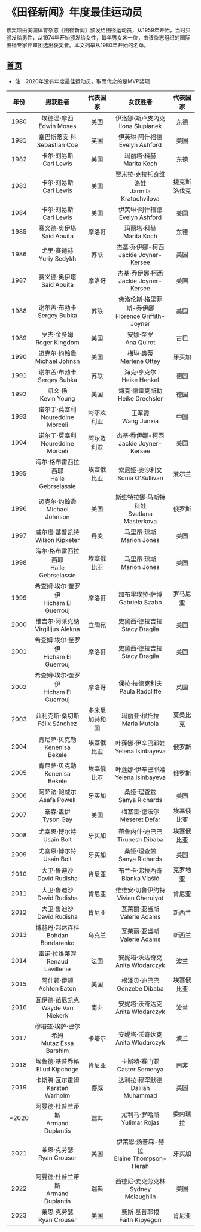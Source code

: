 # 《田径新闻》年度最佳运动员

该奖项由美国体育杂志《田径新闻》颁发给田径运动员，从1959年开始，当时只颁发给男性，从1974年开始颁发给女性，每年男女各一位，由该杂志组织的国际田径专家评审团选出获奖者。本文列举从1980年开始的名单。

## [首页](../../README.md)

- 注：2020年没有年度最佳运动员，取而代之的是MVP奖项

| 年份 |            男获胜者            | 代表国家 |                    女获胜者                     |   代表国家   |
| :--: | :----------------------------: | :------: | :---------------------------------------------: | :----------: |
| 1980 |   埃德温·摩西<br>Edwin Moses   |   美国   |      伊洛娜·斯卢皮內克<br>Ilona Slupianek       |     东德     |
| 1981 | 塞巴斯蒂安·科<br>Sebastian Coe |   英国   |       伊芙琳·阿什福德<br/>Evelyn Ashford        |     美国     |
| 1982 |   卡尔·刘易斯<br/>Carl Lewis   |   美国   |           玛丽塔·科赫<br/>Marita Koch           |     东德     |
| 1983 |   卡尔·刘易斯<br/>Carl Lewis   |   美国   | 贾米拉·克拉托奇维洛娃<br/>Jarmila Kratochvilova | 捷克斯洛伐克 |
| 1984 |   卡尔·刘易斯<br/>Carl Lewis   |   美国   |       伊芙琳·阿什福德<br/>Evelyn Ashford        |     美国     |
| 1985 |    赛义德·奥伊塔<br>Said Aouita    |       摩洛哥        |  玛丽塔·科赫<br/>Marita Koch  |         东德         |
| 1986 | 尤里·赛德赫<br/>Yuriy Sedykh |        苏联         |     杰基·乔伊娜-柯西<br/>Jackie Joyner-Kersee     |         美国         |
| 1987 |    赛义德·奥伊塔<br/>Said Aouita    |       摩洛哥        |     杰基·乔伊娜·柯西<br/>Jackie Joyner-Kersee     |         美国         |
| 1988 | 谢尔盖·布勃卡<br/>Sergey Bubka |        苏联         | 佛洛伦斯·格里菲斯-乔伊娜<br/>Florence Griffith-Joyner |         美国         |
| 1989 |     罗杰·金多姆<br/>Roger Kingdom     |        美国         |    安娜·奎罗<br/>Ana Quirot    |         古巴         |
| 1990 |    迈克尔·约翰逊<br/>Michael Johnsn    |        美国         | 梅琳·奥蒂<br/>Merlene Ottey |        牙买加        |
| 1991 | 谢尔盖·布勃卡<br/>Sergey Bubka |        苏联         |  海克·亨克尔<br/>Heike Henkel  |         德国         |
| 1992 |       凯文·扬<br/>Kevin Young       |        美国         | 海克·德雷克斯勒<br/>Heike Drechsler |         德国         |
| 1993 |    诺尔丁·莫塞利<br/>Noureddine Morceli    |     阿尔及利亚      |          王军霞<br/>Wang Junxia          |         中国         |
| 1994 |    诺尔丁·莫塞利<br/>Noureddine Morceli    |     阿尔及利亚      |     杰基·乔伊娜-柯西<br/>Jackie Joyner-Kersee     |         美国         |
| 1995 | 海尔·格布雷西拉西耶<br/>Haile Gebrselassie |     埃塞俄比亚      |     索尼娅·奥沙利文<br/>Sonia O'Sullivan     |爱尔兰|
| 1996 |    迈克尔·约翰逊<br/>Michael Johnson    |        美国         | 斯维特拉娜·马斯特科娃<br/>Svetlana Masterkova |        俄罗斯        |
| 1997 |   威尔逊·基普凯特<br/>Wilson Kipketer   |        丹麦         | 马里昂·琼斯<br/>Marion Jones |         美国         |
| 1998 | 海尔·格布雷西拉西耶<br/>Haile Gebrselassie |     埃塞俄比亚      | 马里昂·琼斯<br/>Marion Jones |         美国         |
| 1999 | 希查姆·埃尔·奎罗伊<br/>Hicham El Guerrouj |       摩洛哥        |      加布里埃拉·萨博<br/>Gabriela Szabo      |       罗马尼亚       |
| 2000 |  维吉尔·阿莱克纳<br/>Virgilijus Alekna  | 立陶宛 |  史黛西·德拉吉拉<br/>Stacy Dragila  |         美国         |
| 2001 | 希查姆·埃尔·奎罗伊<br/>Hicham El Guerrouj |       摩洛哥        |  史黛西·德拉吉拉<br/>Stacy Dragila  |         美国         |
| 2002 | 希查姆·埃尔·奎罗伊<br/>Hicham El Guerrouj |       摩洛哥        | 保拉·拉德克利夫<br/>Paula Radcliffe |         英国         |
| 2003 |    菲利克斯·桑切斯<br/>Félix Sánchez    |   多米尼加共和国    |       玛丽亚·穆托拉<br/>Maria Mutola       | 莫桑比克 |
| 2004 |   肯尼萨·贝克勒<br/>Kenenisa Bekele   |     埃塞俄比亚      | 叶莲娜·伊辛巴耶娃<br/>Yelena Isinbayeva |        俄罗斯        |
| 2005 |   肯尼萨·贝克勒<br/>Kenenisa Bekele   |     埃塞俄比亚      | 叶莲娜·伊辛巴耶娃<br/>Yelena Isinbayeva |        俄罗斯        |
| 2006 |    阿萨法·鲍威尔<br/>Asafa Powell    |       牙买加        |  桑娅·理查兹<br/>Sanya Richards  |         美国         |
| 2007 |      泰森·盖伊<br/>Tyson Gay      |        美国         |  梅塞雷·德法尔<br/>Meseret Defar  |      埃塞俄比亚      |
| 2008 |    尤塞恩·博尔特<br/>Usain Bolt    |       牙买加        | 蒂鲁内什·迪巴巴<br/>Tirunesh Dibaba |      埃塞俄比亚      |
| 2009 |    尤塞恩·博尔特<br/>Usain Bolt    |       牙买加        |  桑娅·理查兹<br/>Sanya Richards  |         美国         |
| 2010 |     大卫·鲁迪沙<br/>David Rudisha     |       肯尼亚        |  布兰卡·弗拉西奇<br/>Blanka Vlašić  |       克罗地亚       |
| 2011 |     大卫·鲁迪沙<br/>David Rudisha     |       肯尼亚        |     维维安·切鲁伊约特<br/>Vivian Cheruiyot     |        肯尼亚        |
| 2012 |     大卫·鲁迪沙<br/>David Rudisha     |       肯尼亚        |  瓦莱丽·亚当斯<br/>Valerie Adams  |        新西兰        |
| 2013 |  博赫丹·邦达连科<br/>Bohdan Bondarenko  |       乌克兰        |  瓦莱丽·亚当斯<br/>Valerie Adams  |        新西兰        |
| 2014 |    雷诺·拉维莱涅<br/>Renaud Lavillenie    |        法国         |     安妮塔·沃达奇克<br/>Anita Włodarczyk     |         波兰         |
| 2015 |     阿什顿·伊顿<br/>Ashton Eaton     |        美国         | 根泽贝·迪巴巴<br/>Genzebe Dibaba |      埃塞俄比亚      |
| 2016 |   瓦伊德·范尼凯克<br/>Wayde Van Niekerk   |        南非         |     安妮塔·沃奇达克<br/>Anita Włodarczyk     |         波兰         |
| 2017 | 穆塔兹·埃萨·巴尔希姆<br/>Mutaz Essa Barshim |       卡塔尔        |     安妮塔·沃奇达克<br/>Anita Włodarczyk     |         波兰         |
| 2018 | 埃鲁德·基普乔格<br/>Eliud Kipchoge |       肯尼亚        |      卡斯特·赛门亚<br/>Caster Semenya      |         南非         |
| 2019 |   卡斯腾·瓦尔霍姆<br/>Karsten Warholm   |        挪威         |     达利拉·穆罕默德<br/>Dalilah Muhammad     |         美国         |
| *2020 |  阿曼德·杜普兰蒂斯<br/>Armand Duplantis  |        瑞典         |    尤利马·罗哈斯<br/>Yulimar Rojas    |       委内瑞拉       |
| 2021 |   莱恩·克劳瑟<br/>Ryan Crouser   |        美国         |    伊莱恩·汤普森-赫拉<br/>Elaine Thompson-Herah    |        牙买加        |
| 2022 |  阿曼德·杜普兰蒂斯<br/>Armand Duplantis  |        瑞典         | 西德尼·麦克劳克林<br/>Sydney Mclaughlin |         美国         |
| 2023 |     莱恩·克劳瑟<br/>Ryan Crouser     |        美国         | 费斯·基普耶根<br/>Faith Kipyegon |        肯尼亚        |
